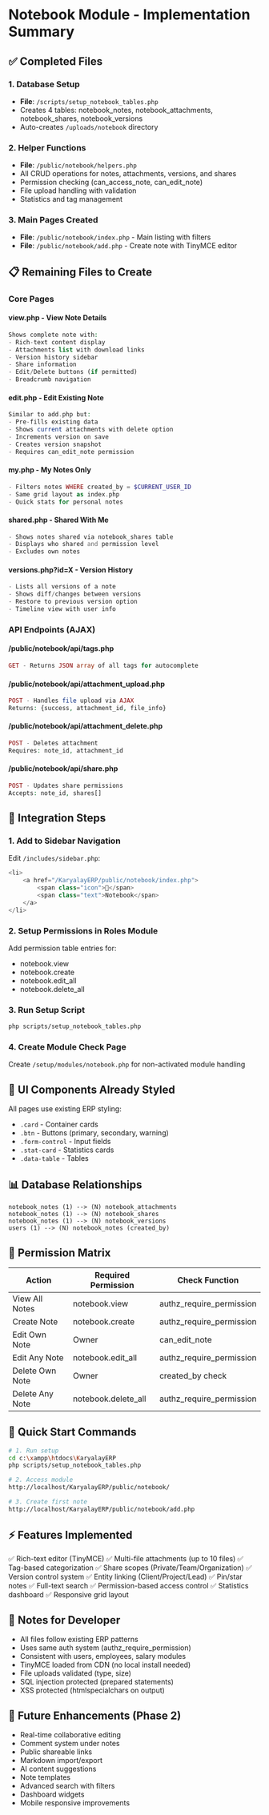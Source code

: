 # Notebook Module - Implementation Summary

## ✅ Completed Files

### 1. Database Setup
- **File**: `/scripts/setup_notebook_tables.php`
- Creates 4 tables: notebook_notes, notebook_attachments, notebook_shares, notebook_versions
- Auto-creates `/uploads/notebook` directory

### 2. Helper Functions
- **File**: `/public/notebook/helpers.php`
- All CRUD operations for notes, attachments, versions, and shares
- Permission checking (can_access_note, can_edit_note)
- File upload handling with validation
- Statistics and tag management

### 3. Main Pages Created
- **File**: `/public/notebook/index.php` - Main listing with filters
- **File**: `/public/notebook/add.php` - Create note with TinyMCE editor

## 📋 Remaining Files to Create

### Core Pages

#### view.php - View Note Details
```php
Shows complete note with:
- Rich-text content display
- Attachments list with download links
- Version history sidebar
- Share information
- Edit/Delete buttons (if permitted)
- Breadcrumb navigation
```

#### edit.php - Edit Existing Note
```php
Similar to add.php but:
- Pre-fills existing data
- Shows current attachments with delete option
- Increments version on save
- Creates version snapshot
- Requires can_edit_note permission
```

#### my.php - My Notes Only
```php
- Filters notes WHERE created_by = $CURRENT_USER_ID
- Same grid layout as index.php
- Quick stats for personal notes
```

#### shared.php - Shared With Me
```php
- Shows notes shared via notebook_shares table
- Displays who shared and permission level
- Excludes own notes
```

#### versions.php?id=X - Version History
```php
- Lists all versions of a note
- Shows diff/changes between versions
- Restore to previous version option
- Timeline view with user info
```

### API Endpoints (AJAX)

#### /public/notebook/api/tags.php
```php
GET - Returns JSON array of all tags for autocomplete
```

#### /public/notebook/api/attachment_upload.php
```php
POST - Handles file upload via AJAX
Returns: {success, attachment_id, file_info}
```

#### /public/notebook/api/attachment_delete.php
```php
POST - Deletes attachment
Requires: note_id, attachment_id
```

#### /public/notebook/api/share.php
```php
POST - Updates share permissions
Accepts: note_id, shares[]
```

## 🔧 Integration Steps

### 1. Add to Sidebar Navigation
Edit `/includes/sidebar.php`:
```php
<li>
    <a href="/KaryalayERP/public/notebook/index.php">
        <span class="icon">📒</span>
        <span class="text">Notebook</span>
    </a>
</li>
```

### 2. Setup Permissions in Roles Module
Add permission table entries for:
- notebook.view
- notebook.create
- notebook.edit_all
- notebook.delete_all

### 3. Run Setup Script
```bash
php scripts/setup_notebook_tables.php
```

### 4. Create Module Check Page
Create `/setup/modules/notebook.php` for non-activated module handling

## 🎨 UI Components Already Styled

All pages use existing ERP styling:
- `.card` - Container cards
- `.btn` - Buttons (primary, secondary, warning)
- `.form-control` - Input fields
- `.stat-card` - Statistics cards
- `.data-table` - Tables

## 📊 Database Relationships

```
notebook_notes (1) --> (N) notebook_attachments
notebook_notes (1) --> (N) notebook_shares  
notebook_notes (1) --> (N) notebook_versions
users (1) --> (N) notebook_notes (created_by)
```

## 🔐 Permission Matrix

| Action | Required Permission | Check Function |
|--------|-------------------|----------------|
| View All Notes | notebook.view | authz_require_permission |
| Create Note | notebook.create | authz_require_permission |
| Edit Own Note | Owner | can_edit_note |
| Edit Any Note | notebook.edit_all | authz_require_permission |
| Delete Own Note | Owner | created_by check |
| Delete Any Note | notebook.delete_all | authz_require_permission |

## 🚀 Quick Start Commands

```bash
# 1. Run setup
cd c:\xampp\htdocs\KaryalayERP
php scripts/setup_notebook_tables.php

# 2. Access module
http://localhost/KaryalayERP/public/notebook/

# 3. Create first note
http://localhost/KaryalayERP/public/notebook/add.php
```

## ⚡ Features Implemented

✅ Rich-text editor (TinyMCE)
✅ Multi-file attachments (up to 10 files)
✅ Tag-based categorization
✅ Share scopes (Private/Team/Organization)
✅ Version control system
✅ Entity linking (Client/Project/Lead)
✅ Pin/star notes
✅ Full-text search
✅ Permission-based access control
✅ Statistics dashboard
✅ Responsive grid layout

## 📝 Notes for Developer

- All files follow existing ERP patterns
- Uses same auth system (authz_require_permission)
- Consistent with users, employees, salary modules
- TinyMCE loaded from CDN (no local install needed)
- File uploads validated (type, size)
- SQL injection protected (prepared statements)
- XSS protected (htmlspecialchars on output)

## 🔮 Future Enhancements (Phase 2)

- Real-time collaborative editing
- Comment system under notes
- Public shareable links
- Markdown import/export
- AI content suggestions
- Note templates
- Advanced search with filters
- Dashboard widgets
- Mobile responsive improvements
